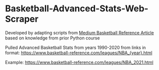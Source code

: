 # Basketball-Advanced-Stats-Web-Scraper

Developed by adapting scripts from [Medium Basketball Reference Article](https://medium.com/analytics-vidhya/intro-to-scraping-basketball-reference-data-8adcaa79664a) based on knowledge from prior Python course

Pulled Advanced Basketball Stats from years 1990-2020 from links in format:
https://www.basketball-reference.com/leagues/NBA_{year}.html

Example: https://www.basketball-reference.com/leagues/NBA_2021.html


